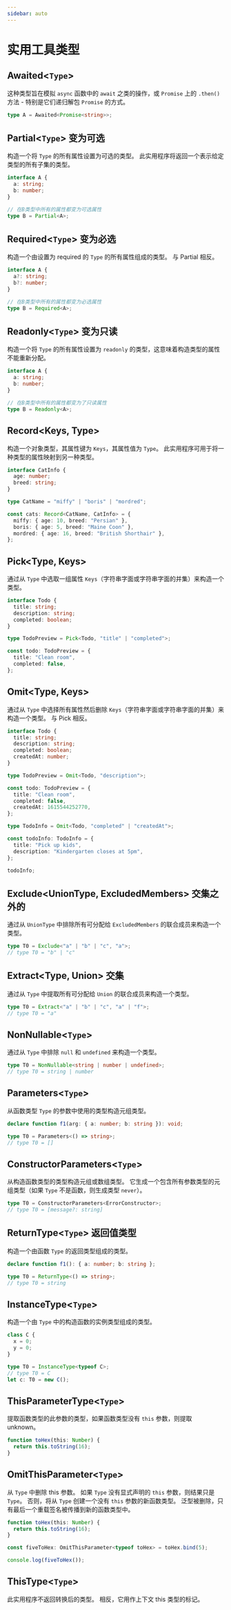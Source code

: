```yaml
---
sidebar: auto
---
```


# 实用工具类型

## Awaited<`Type`>

这种类型旨在模拟 `async` 函数中的 `await` 之类的操作，或 `Promise` 上的 `.then()` 方法 - 特别是它们递归解包 `Promise` 的方式。

```typescript
type A = Awaited<Promise<string>>;
```

## Partial<`Type`> 变为可选

构造一个将 `Type` 的所有属性设置为可选的类型。 此实用程序将返回一个表示给定类型的所有子集的类型。

```typescript
interface A {
  a: string;
  b: number;
}

// 在B类型中所有的属性都变为可选属性
type B = Partial<A>;
```

## Required<`Type`> 变为必选

构造一个由设置为 required 的 `Type` 的所有属性组成的类型。 与 Partial 相反。

```typescript
interface A {
  a?: string;
  b?: number;
}

// 在B类型中所有的属性都变为必选属性
type B = Required<A>;
```

## Readonly<`Type`> 变为只读

构造一个将 `Type` 的所有属性设置为 `readonly` 的类型，这意味着构造类型的属性不能重新分配。

```typescript
interface A {
  a: string;
  b: number;
}

// 在B类型中所有的属性都变为了只读属性
type B = Readonly<A>;
```

## Record<Keys, Type>

构造一个对象类型，其属性键为 `Keys`，其属性值为 `Type`。 此实用程序可用于将一种类型的属性映射到另一种类型。

```typescript
interface CatInfo {
  age: number;
  breed: string;
}

type CatName = "miffy" | "boris" | "mordred";

const cats: Record<CatName, CatInfo> = {
  miffy: { age: 10, breed: "Persian" },
  boris: { age: 5, breed: "Maine Coon" },
  mordred: { age: 16, breed: "British Shorthair" },
};
```

## Pick<Type, Keys>

通过从 `Type` 中选取一组属性 `Keys`（字符串字面或字符串字面的并集）来构造一个类型。

```typescript
interface Todo {
  title: string;
  description: string;
  completed: boolean;
}

type TodoPreview = Pick<Todo, "title" | "completed">;

const todo: TodoPreview = {
  title: "Clean room",
  completed: false,
};
```

## Omit<Type, Keys>

通过从 `Type` 中选择所有属性然后删除 `Keys`（字符串字面或字符串字面的并集）来构造一个类型。 与 Pick 相反。

```typescript
interface Todo {
  title: string;
  description: string;
  completed: boolean;
  createdAt: number;
}

type TodoPreview = Omit<Todo, "description">;

const todo: TodoPreview = {
  title: "Clean room",
  completed: false,
  createdAt: 1615544252770,
};

type TodoInfo = Omit<Todo, "completed" | "createdAt">;

const todoInfo: TodoInfo = {
  title: "Pick up kids",
  description: "Kindergarten closes at 5pm",
};

todoInfo;
```

## Exclude<UnionType, ExcludedMembers> 交集之外的

通过从 `UnionType` 中排除所有可分配给 `ExcludedMembers` 的联合成员来构造一个类型。

```typescript
type T0 = Exclude<"a" | "b" | "c", "a">;
// type T0 = "b" | "c"
```

## Extract<Type, Union> 交集

通过从 `Type` 中提取所有可分配给 `Union` 的联合成员来构造一个类型。

```typescript
type T0 = Extract<"a" | "b" | "c", "a" | "f">;
// type T0 = "a"
```

## NonNullable<`Type`>

通过从 `Type` 中排除 `null` 和 `undefined` 来构造一个类型。

```typescript
type T0 = NonNullable<string | number | undefined>;
// type T0 = string | number
```

## Parameters<`Type`>

从函数类型 `Type` 的参数中使用的类型构造元组类型。

```typescript
declare function f1(arg: { a: number; b: string }): void;

type T0 = Parameters<() => string>;
// type T0 = []
```

## ConstructorParameters<`Type`>

从构造函数类型的类型构造元组或数组类型。 它生成一个包含所有参数类型的元组类型（如果 `Type` 不是函数，则生成类型 `never`）。

```typescript
type T0 = ConstructorParameters<ErrorConstructor>;
// type T0 = [message?: string]
```

## ReturnType<`Type`> 返回值类型

构造一个由函数 `Type` 的返回类型组成的类型。

```typescript
declare function f1(): { a: number; b: string };

type T0 = ReturnType<() => string>;
// type T0 = string
```

## InstanceType<`Type`>

构造一个由 `Type` 中的构造函数的实例类型组成的类型。

```typescript
class C {
  x = 0;
  y = 0;
}

type T0 = InstanceType<typeof C>;
// type T0 = C
let c: T0 = new C();
```

## ThisParameterType<`Type`>

提取函数类型的此参数的类型，如果函数类型没有 `this` 参数，则提取 unknown。

```typescript
function toHex(this: Number) {
  return this.toString(16);
}
```

## OmitThisParameter<`Type`>

从 `Type` 中删除 this 参数。 如果 `Type` 没有显式声明的 `this` 参数，则结果只是 `Type`。 否则，将从 `Type` 创建一个没有 `this` 参数的新函数类型。 泛型被删除，只有最后一个重载签名被传播到新的函数类型中。

```typescript
function toHex(this: Number) {
  return this.toString(16);
}

const fiveToHex: OmitThisParameter<typeof toHex> = toHex.bind(5);

console.log(fiveToHex());
```

## ThisType<`Type`>

此实用程序不返回转换后的类型。 相反，它用作上下文 this 类型的标记。
